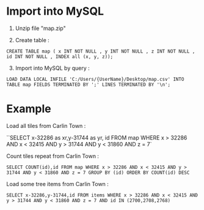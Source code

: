 # Import into MySQL

1. Unzip file "map.zip"

2. Create table : 

`CREATE TABLE map ( x INT NOT NULL , y INT NOT NULL , z INT NOT NULL , id INT NOT NULL , INDEX all (x, y, z));`

3. Import into MySQL by query : 

`LOAD DATA LOCAL INFILE 'C:/Users/{UserName}/Desktop/map.csv' INTO TABLE map FIELDS TERMINATED BY ';' LINES TERMINATED BY '\n';`

# Example

Load all tiles from Carlin Town :

``SELECT x-32286 as xr,y-31744 as yr, id FROM map WHERE x > 32286 AND x < 32415 AND y > 31744 AND y < 31860 AND z = 7`

Count tiles repeat from Carlin Town : 

`SELECT COUNT(id),id FROM map WHERE x > 32286 AND x < 32415 AND y > 31744 AND y < 31860 AND z = 7 GROUP BY (id) ORDER BY COUNT(id) DESC`

Load some tree items from Carlin Town : 

`SELECT x-32286,y-31744,id FROM items WHERE x > 32286 AND x < 32415 AND y > 31744 AND y < 31860 AND z = 7 AND id IN (2700,2708,2768)`

